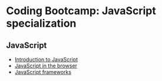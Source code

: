 # Coding Bootcamp: JavaScript specialization

## JavaScript
* [Introduction to JavaScript](javascript/intro.md)
* [JavaScript in the browser](javascript/browser.md)
* [JavaScript frameworks](javascript/frameworks.md)
